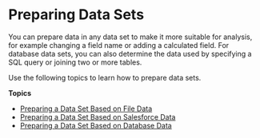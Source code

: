 # Preparing Data Sets<a name="preparing-data-sets"></a>

You can prepare data in any data set to make it more suitable for analysis, for example changing a field name or adding a calculated field\. For database data sets, you can also determine the data used by specifying a SQL query or joining two or more tables\. 

Use the following topics to learn how to prepare data sets\.

**Topics**
+ [Preparing a Data Set Based on File Data](prepare-file-data.md)
+ [Preparing a Data Set Based on Salesforce Data](prepare-salesforce-data.md)
+ [Preparing a Data Set Based on Database Data](prepare-database-data.md)